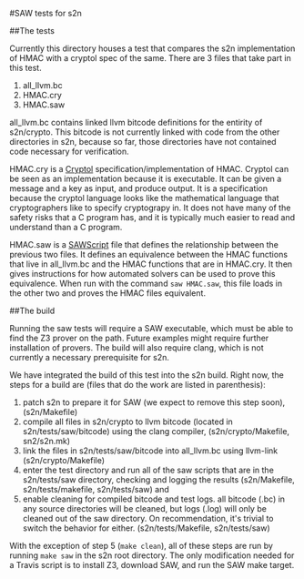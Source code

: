 #SAW tests for s2n

##The tests

Currently this directory houses a test that compares the s2n
implementation of HMAC with a cryptol spec of the same. There are 3
files that take part in this test.

  1. all_llvm.bc
  2. HMAC.cry
  3. HMAC.saw
  
all_llvm.bc contains linked llvm bitcode definitions for the entirity
of s2n/crypto. This bitcode is not currently linked with code from the
other directories in s2n, because so far, those directories have not
contained code necessary for verification. 

HMAC.cry is a [Cryptol](http://www.cryptol.net/)
specification/implementation of HMAC. Cryptol can be seen as an
implementation because it is executable. It can be given a message and
a key as input, and produce output. It is a specification because the
cryptol language looks like the mathematical language that
cryptographers like to specify cryptograpy in. It does not have many
of the safety risks that a C program has, and it is typically much
easier to read and understand than a C program.

HMAC.saw is a [SAWScript](https://github.com/GaloisInc/saw-script)
file that defines the relationship between the previous two files. It
defines an equivalence between the HMAC functions that live in
all_llvm.bc and the HMAC functions that are in HMAC.cry. It then gives
instructions for how automated solvers can be used to prove this
equivalence. When run with the command `saw HMAC.saw`, this file loads
in the other two and proves the HMAC files equivalent.

##The build

Running the saw tests will require a SAW executable, which must be
able to find the Z3 prover on the path. Future examples might require
further installation of provers. The build will also require clang,
which is not currently a necessary prerequisite for s2n.

We have integrated the build of this test into the s2n build. Right
now, the steps for a build are (files that do the work are listed in parenthesis):

  1. patch s2n to prepare it for SAW (we expect to remove this step
     soon), (s2n/Makefile)
  2. compile all files in s2n/crypto to llvm bitcode (located in
     s2n/tests/saw/bitcode) using the clang
     compiler, (s2n/crypto/Makefile, sn2/s2n.mk)
  3. link the files in s2n/tests/saw/bitcode into all_llvm.bc using
     llvm-link (s2n/crypto/Makefile)
  4. enter the test directory and run all of the saw scripts that are
     in the s2n/tests/saw directory, checking and logging the results
	 (s2n/Makefile, s2n/tests/makefile, s2n/tests/saw) and
  5. enable cleaning for compiled bitcode and test logs. all bitcode
     (.bc) in any source directories will be cleaned, but logs (.log)
     will only be cleaned out of the saw directory. On recommendation,
     it's trivial to switch the behavior for either.
     (s2n/tests/Makefile, s2n/tests/saw)
	 
With the exception of step 5 (`make clean`), all of these steps are
run by running `make saw` in the s2n root directory. The only
modification needed for a Travis script is to install Z3, download
SAW, and run the SAW make target.
